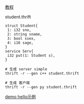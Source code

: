 [教程](https://blog.csdn.net/kevin_hx001/article/details/7578835)

student.thrift

```
struct Student{
 1: i32 sno,
 2: string sname,
 3: bool ssex,
 4: i16 sage,
}
service Serv{
 i32 put(1: Student s),
}
```

```
# 生成 server simple
thrift -r --gen c++ student.thrift

# 生成 客户端
thrift -r --gen py student.thrift
```

[demo hello示例](https://blog.csdn.net/tocpp/article/details/6330090)

